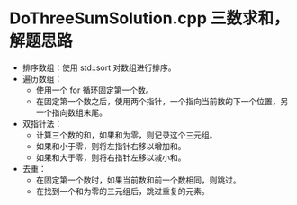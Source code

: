 # DoThreeSumSolution.cpp 三数求和，解题思路
* 排序数组：使用 std::sort 对数组进行排序。
* 遍历数组：
  * 使用一个 for 循环固定第一个数。
  * 在固定第一个数之后，使用两个指针，一个指向当前数的下一个位置，另一个指向数组末尾。
* 双指针法：
  * 计算三个数的和，如果和为零，则记录这个三元组。
  * 如果和小于零，则将左指针右移以增加和。
  * 如果和大于零，则将右指针左移以减小和。
* 去重：
  * 在固定第一个数时，如果当前数和前一个数相同，则跳过。
  * 在找到一个和为零的三元组后，跳过重复的元素。